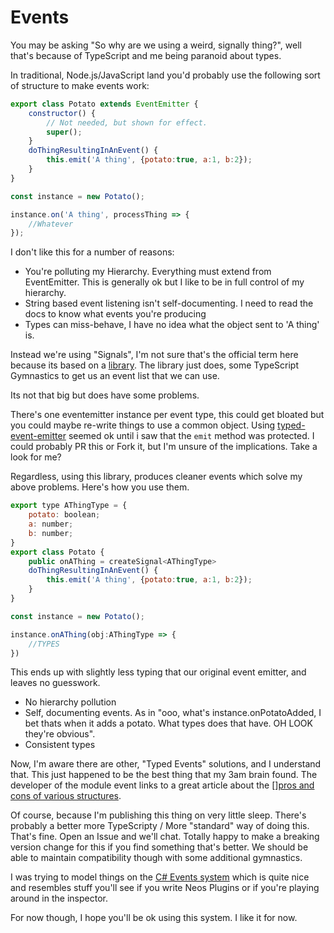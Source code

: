 # Events

You may be asking "So why are we using a weird, signally thing?", well that's because of TypeScript and me being paranoid about types.

In traditional, Node.js/JavaScript land you'd probably use the following sort of structure to make events work:

```javascript
export class Potato extends EventEmitter {
	constructor() {
		// Not needed, but shown for effect.
		super();
	}
	doThingResultingInAnEvent() {
		this.emit('A thing', {potato:true, a:1, b:2});
	}
}

const instance = new Potato();

instance.on('A thing', processThing => {
	//Whatever
});
```

I don't like this for a number of reasons:

- You're polluting my Hierarchy. Everything must extend from EventEmitter. This is generally ok but I like to be in full control of my hierarchy.
- String based event listening isn't self-documenting. I need to read the docs to know what events you're producing
- Types can miss-behave, I have no idea what the object sent to 'A thing' is.

Instead we're using "Signals", I'm not sure that's the official term here because its based on a [library](https://github.com/endel/strong-events#readme). The library just does, some TypeScript Gymnastics to get us an event list that we can use.

Its not that big but does have some problems.

There's one eventemitter instance per event type, this could get bloated but you could maybe re-write things to use a common object. Using [typed-event-emitter](https://www.npmjs.com/package/typed-event-emitter) seemed ok until i saw that the `emit` method was protected. I could probably PR this or Fork it, but I'm unsure of the implications. Take a look for me?

Regardless, using this library, produces cleaner events which solve my above problems. Here's how you use them.

```javascript
export type AThingType = {
	potato: boolean;
	a: number;
	b: number;
}
export class Potato {
	public onAThing = createSignal<AThingType>
	doThingResultingInAnEvent() {
		this.emit('A thing', {potato:true, a:1, b:2});
	}
}

const instance = new Potato();

instance.onAThing(obj:AThingType => {
	//TYPES
})
```

This ends up with slightly less typing that our original event emitter, and leaves no guesswork.

- No hierarchy pollution
- Self, documenting events. As in "ooo, what's instance.onPotatoAdded, I bet thats when it adds a potato. What types does that have. OH LOOK they're obvious".
- Consistent types

Now, I'm aware there are other, "Typed Events" solutions, and I understand that. This just happened to be the best thing that my 3am brain found. The developer of the module event links to a great article about the [][pros and cons of various structures](https://github.com/millermedeiros/js-signals/wiki/Comparison-between-different-Observer-Pattern-implementations).

Of course, because I'm publishing this thing on very little sleep. There's probably a better more TypeScripty / More "standard" way of doing this. That's fine. Open an Issue and we'll chat. Totally happy to make a breaking version change for this if you find something that's better. We should be able to maintain compatibility though with some additional gymnastics.

I was trying to model things on the [C# Events system](https://docs.microsoft.com/dotnet/csharp/programming-guide/events/) which is quite nice and resembles stuff you'll see if you write Neos Plugins or if you're playing around in the inspector.

For now though, I hope you'll be ok using this system. I like it for now.
